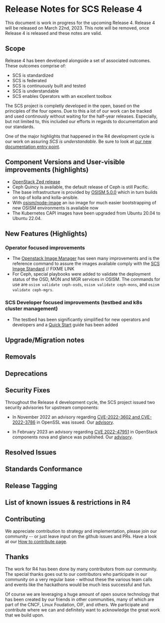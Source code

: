 # Release Notes for SCS Release 4

This document is work in progress for the upcoming Release 4.
Release 4 will be released on March 22nd, 2023. 
This note will be removed, once Release 4 is released and these notes are valid.


## Scope

Release 4 has been developed alongside a set of associated outcomes. These outcomes comprise of:

* SCS is standardized
* SCS is federated
* SCS is continuously built and tested
* SCS is understandable
* SCS enables Operators with an excellent toolbox

The SCS project is completly developed in the open, based on the principles of the four opens. Due to this a lot of our work can be tracked and used continously without waiting for the half-year releases. Especially, but not limited to, this included our efforts in regards to documentation and our standards.

One of the major highlights that happened in the R4 development cycle is our work on assuring _SCS is understandable_.
Be sure to look at [our new documentation entry point](https://docs.scs.community).

## Component Versions and User-visible improvements (highlights)

* [OpenStack Zed release](https://releases.openstack.org/zed/highlights.html)
* Ceph Quincy is available, the default release of Ceph is still Pacific.
* The base infrastructure is provided by
  [OSISM 5.0.0](https://release.osism.tech/notes/5.0.0.html)
  which in turn builds on top of kolla and kolla-ansible.
* With [osism/node-image](https://github.com/osism/node-image) an iso image for much easier bootstrapping of new OSISM environments is available now
* The Kubernetes CAPI images have been upgraded from Ubuntu 20.04 to Ubuntu 22.04.

## New Features (Highlights)

### Operator focused improvements

* The [Openstack Image Manager](https://github.com/osism/openstack-image-manager) has seen many improvements and is the reference command to assure the images available comply with the [SCS Image Standard]( ) // FIXME LINK
* For Ceph, special playbooks were added to validate the deployment status of the OSD, MON and MGR services in OSISM. The commands for use are `osism validate ceph-osds`, `osism validate ceph-mons`, and `osism validate ceph-mgrs`.

### SCS Developer focused improvements (testbed and k8s cluster management)

* The testbed has been significantly simplified for new operators and developers and a [Quick Start](https://docs.osism.tech/testbed/quickstart.html) guide has been added


## Upgrade/Migration notes

## Removals

## Deprecations

## Security Fixes

Throughout the Release 4 development cycle, the SCS project issued two security advisories for upstream components:

* In November 2022 an advisory regarding [CVE-2022-3602 and CVE-2022-3786](https://www.openssl.org/news/secadv/20221101.txt) in OpenSSL was issued.
Our [advisory](https://scs.community/security/2022/11/01/advisory-spookyssl/).

* In February 2023 an advisory regarding [CVE 2022-47951](https://cve.report/CVE-2022-47951) in OpenStack components nova and glance was published.
Our [advisory](https://scs.community/security/2023/01/24/cve-2022-47951/).

## Resolved Issues

## Standards Conformance

## Release Tagging

## List of known issues & restrictions in R4

## Contributing

We appreciate contribution to strategy and implementation, please join
our community -- or just leave input on the github issues and PRs.
Have a look at our [How to contribute page](https://scs.community/contribute/).

## Thanks

The work for R4 has been done by many contributors from our community.
The special thanks goes out to our contributors who participate in our community
on a very regular base - without these the various team calls and events like
the hackathons would be much less successful and fun.

Of course we are leveraging a huge amount of open source technology that has been
created by our friends in other communities, many of which are part of the
CNCF, Linux Foudation, OIF, and others. We participate and contribute where
we can and definitely want to acknowledge the great work that we build upon.
